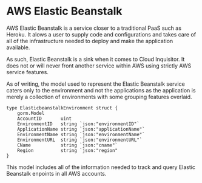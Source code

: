AWS Elastic Beanstalk
======================


AWS Elastic Beanstalk is a service closer to a traditional PaaS such as Heroku. It alows a user to supply code and configurations and takes care of all of the infrastructure needed to deploy and make the application available.

As such, Elastic Beanstalk is a sink when it comes to Cloud Inquisitor. It does not or will never front another service within AWS using strictly AWS service features. 

As of writing, the model used to represent the Elastic Beanstalk service caters only to the environment and not the applications as the application is merely a collection of environments with some grouping features overlaid.

```golang
type ElasticbeanstalkEnvironment struct {
	gorm.Model
	AccountID       uint
	EnvironmentID   string `json:"environmentID"`
	ApplicationName string `json:"applicationName"`
	EnvironmentName string `json:"environmentName"`
	EnvironmentURL  string `json:"environmentURL"`
    CName           string `json:"cname"`
    Region          string `json:"region"
}
```

This model includes all of the information needed to track and query Elastic Beanstalk enpoints in all AWS accounts.



